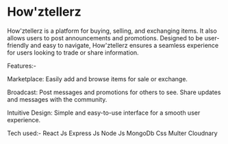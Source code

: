 # How'ztellerz
<p>How'ztellerz is a platform for buying, selling, and exchanging items. It also allows users to post announcements and promotions. Designed to be user-friendly and easy to navigate, How'ztellerz ensures a seamless experience for users looking to trade or share information.

Features:-

Marketplace: Easily add and browse items for sale or exchange.

Broadcast: Post messages and promotions for others to see. Share updates and messages with the community.

Intuitive Design: Simple and easy-to-use interface for a smooth user experience.

Tech used:-
React Js
Express Js
Node Js
MongoDb
Css
Multer
Cloudnary
</p>

